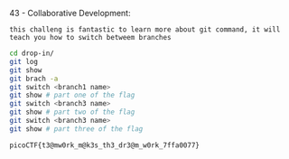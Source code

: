 43 - Collaborative Development:

```text
this challeng is fantastic to learn more about git command, it will teach you how to switch betweem branches
```

```bash
cd drop-in/
git log
git show
git brach -a
git switch <branch1 name>
git show # part one of the flag
git switch <branch3 name>
git show # part two of the flag
git switch <branch3 name>
git show # part three of the flag
```

```flag
picoCTF{t3@mw0rk_m@k3s_th3_dr3@m_w0rk_7ffa0077}
```
